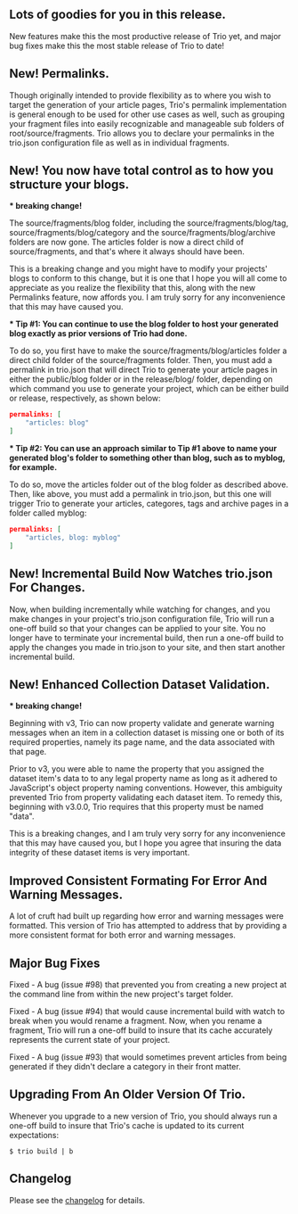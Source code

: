 <!--
template: articlepage
title: Trio v3.0.0
appendToTarget: true
category: releases
tag: v3.0.0
articleTitle: "Trio v3.0.0: Permalinkns And Other Goodies"
activeHeaderItem: 3
-->
## Lots of goodies for you in this release.

New features make this the most productive release of Trio yet, and major bug fixes make this the most stable release of Trio to date!
<!-- end -->

## New! Permalinks.

Though originally intended to provide flexibility as to where you wish to target the generation of your article pages, Trio's permalink implementation is general enough to be used for other use cases as well, such as grouping your fragment files into easily recognizable and manageable sub folders of root/source/fragments. Trio allows you to declare your permalinks in the trio.json configuration file as well as in individual fragments.

## New! You now have total control as to how you structure your blogs.

__* breaking change!__

The source/fragments/blog folder, including the source/fragments/blog/tag, source/fragments/blog/category and the source/fragments/blog/archive folders are now gone. The articles folder is now a direct child of source/fragments, and that's where it always should have been.

This is a breaking change and you might have to modify your projects' blogs to conform to this change, but it is one that I hope you will all come to appreciate as you realize the flexibility that this, along with the new Permalinks feature, now affords you. I am truly sorry for any inconvenience that this may have caused you.

__* Tip #1: You can continue to use the blog folder to host your generated blog exactly as prior versions of Trio had done.__

To do so, you first have to make the source/fragments/blog/articles folder a direct child folder of the source/fragments folder. Then, you must add a permalink in trio.json that will direct Trio to generate your article pages in either the public/blog folder or in the release/blog/ folder, depending on which command you use to generate your project, which can be either build or release, respectively, as shown below:

```json
permalinks: [
    "articles: blog"
]
```

__* Tip #2: You can use an approach similar to Tip #1 above to name your generated blog's folder to something other than blog, such as to myblog, for example.__

To do so, move the articles folder out of the blog folder as described above. Then, like above, you must add a permalink in trio.json, but this one will trigger Trio to generate your articles, categores, tags and archive pages in a folder called myblog:

```json
permalinks: [
    "articles, blog: myblog"
]
```

## New! Incremental Build Now Watches trio.json For Changes.

Now, when building incrementally while watching for changes, and you make changes in your project's trio.json configuration file, Trio will run a one-off build so that your changes can be applied to your site. You no longer have to terminate your incremental build, then run a one-off build to apply the changes you made in trio.json to your site, and then start another incremental build.

## New! Enhanced Collection Dataset Validation.

__* breaking change!__

Beginning with v3, Trio can now property validate and generate warning messages when an item in a collection dataset is missing one or both of its required properties, namely its page name, and the data associated with that page.

Prior to v3, you were able to name the property that you assigned the dataset item's data to to any legal property name as long as it adhered to JavaScript's object property naming conventions. However, this ambiguity prevented Trio from property validating each dataset item. To remedy this, beginning with v3.0.0, Trio requires that this property must be named "data".

This is a breaking changes, and I am truly very sorry for any inconvenience that this may have caused you, but I hope you agree that insuring the data integrity of these dataset items is very important.

## Improved Consistent Formating For Error And Warning Messages.

A lot of cruft had built up regarding how error and warning messages were formatted. This version of Trio has attempted to address that by providing a more consistent format for both error and warning messages.

## Major Bug Fixes

Fixed - A bug (issue #98) that prevented you from creating a new project at the command line from within the new project's target folder.

Fixed - A bug (issue #94) that would cause incremental build with watch to break when you would rename a fragment. Now, when you rename a fragment, Trio will run a one-off build to insure that its cache accurately represents the current state of your project.

Fixed - A bug (issue #93) that would sometimes prevent articles from being generated if they didn't declare a category in their front matter.

## Upgrading From An Older Version Of Trio.

Whenever you upgrade to a new version of Trio, you should always run a one-off build to insure that Trio's cache is updated to its current expectations:

```
$ trio build | b
```

## Changelog
Please see the <a target="_blank" href="https://github.com/4awpawz/trio/tree/master#v300">changelog</a> for details.
